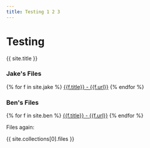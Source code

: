 ```yaml
---
title: Testing 1 2 3
---
```

# Testing

{{ site.title }}   

### Jake's Files
{% for f in site.jake %}
 <a href="{{f.url|relative_url}}">{{f.title}} - {{f.url}}</a>
{%  endfor %}
### Ben's Files
{% for f in site.ben %}
 <a href="{{f.url|relative_url}}">{{f.title}} - {{f.url}}</a>
{%  endfor %}

Files again:

{{ site.collections[0].files }}
